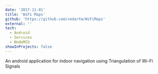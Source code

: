 ```yaml
---
date: '2017-11-01'
title: 'WiFi Maps'
github: 'https://github.com/vedartm/WiFiMaps'
external: ''
tech:
  - Android
  - Services
  - NodeMCU
showInProjects: false
---
```


An android application for indoor navigation using Triangulation of Wi-Fi Signals
